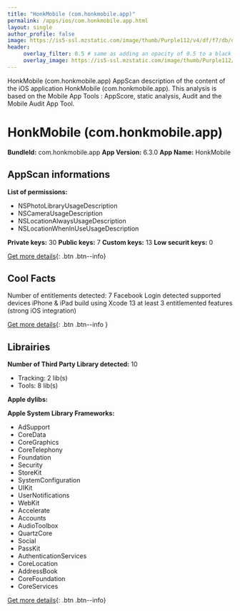 ```yaml
---
title: "HonkMobile (com.honkmobile.app)"
permalink: /apps/ios/com.honkmobile.app.html
layout: single
author_profile: false
image: https://is5-ssl.mzstatic.com/image/thumb/Purple112/v4/df/f7/db/dff7dbf9-3956-9e86-c06b-bd99908d0753/AppIcon-0-0-1x_U007emarketing-0-0-0-10-0-0-sRGB-0-0-0-GLES2_U002c0-512MB-85-220-0-0.png/512x512bb.jpg
header: 
     overlay_filter: 0.5 # same as adding an opacity of 0.5 to a black background
     overlay_image: https://is5-ssl.mzstatic.com/image/thumb/Purple112/v4/df/f7/db/dff7dbf9-3956-9e86-c06b-bd99908d0753/AppIcon-0-0-1x_U007emarketing-0-0-0-10-0-0-sRGB-0-0-0-GLES2_U002c0-512MB-85-220-0-0.png/512x512bb.jpg
---
```

HonkMobile (com.honkmobile.app) AppScan description of the content of the iOS application HonkMobile (com.honkmobile.app). This analysis is based on the Mobile App Tools : AppScore, static analysis, Audit and the Mobile Audit App Tool.

# HonkMobile (com.honkmobile.app)

**BundleId:** com.honkmobile.app
**App Version:** 6.3.0
**App Name:** HonkMobile


## AppScan informations 

**List of permissions:** 
- NSPhotoLibraryUsageDescription
- NSCameraUsageDescription
- NSLocationAlwaysUsageDescription
- NSLocationWhenInUseUsageDescription
  
  
**Private keys:** 30
**Public keys:** 7
**Custom keys:** 13
**Low securit keys:** 0
  
[Get more details](/pricing.html){: .btn .btn--info}

## Cool Facts

Number of entitlements detected: 7
Facebook Login detected
supported devices iPhone & iPad
build using Xcode 13
at least 3 entitlemented features (strong iOS integration)
  
[Get more details](/pricing.html){: .btn .btn--info }

## Librairies 
**Number of Third Party Library detected:** 10
- Tracking: 2 lib(s)
- Tools: 8 lib(s)


**Apple dylibs:**


**Apple System Library Frameworks:**
- AdSupport
- CoreData
- CoreGraphics
- CoreTelephony
- Foundation
- Security
- StoreKit
- SystemConfiguration
- UIKit
- UserNotifications
- WebKit
- Accelerate
- Accounts
- AudioToolbox
- QuartzCore
- Social
- PassKit
- AuthenticationServices
- CoreLocation
- AddressBook
- CoreFoundation
- CoreServices


  
[Get more details](/pricing.html){: .btn .btn--info}

